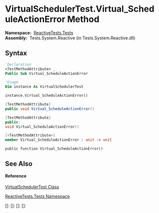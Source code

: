 # VirtualSchedulerTest.Virtual\_ScheduleActionError Method

**Namespace:**  [ReactiveTests.Tests](ReactiveTests.Tests\ReactiveTests.Tests.md)  
**Assembly:**  Tests.System.Reactive (in Tests.System.Reactive.dll)

## Syntax

```vb
'Declaration
<TestMethodAttribute> _
Public Sub Virtual_ScheduleActionError
```

```vb
'Usage
Dim instance As VirtualSchedulerTest

instance.Virtual_ScheduleActionError()
```

```csharp
[TestMethodAttribute]
public void Virtual_ScheduleActionError()
```

```c++
[TestMethodAttribute]
public:
void Virtual_ScheduleActionError()
```

```fsharp
[<TestMethodAttribute>]
member Virtual_ScheduleActionError : unit -> unit 
```

```jscript
public function Virtual_ScheduleActionError()
```

## See Also

#### Reference

[VirtualSchedulerTest Class](VirtualSchedulerTest\VirtualSchedulerTest.md)

[ReactiveTests.Tests Namespace](ReactiveTests.Tests\ReactiveTests.Tests.md)

[]: 
[]: 
[]: 
[]: 